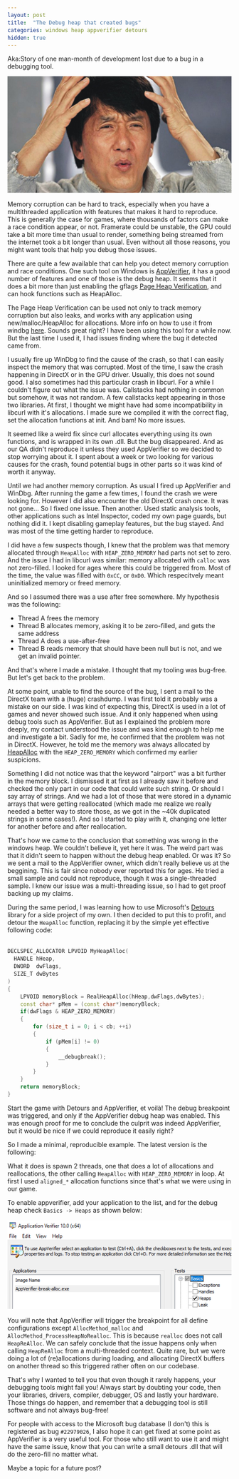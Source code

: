 ```yaml
---
layout: post
title:  "The Debug heap that created bugs"
categories: windows heap appverifier detours
hidden: true
---
```


Aka:Story of one man-month of development lost due to a bug in a debugging tool.

![jackiechan-meme](/images/jackiechan-meme.jpg)

Memory corruption can be hard to track, especially when you have a multithreaded application with features that makes it hard to reproduce.
This is generally the case for games, where thousands of factors can make a race condition appear, or not. Framerate could be unstable, the GPU could take a bit more time than usual to render, something being streamed from the internet took a bit longer than usual.
Even without all those reasons, you might want tools that help you debug those issues. 

There are quite a few available that can help you detect memory corruption and race conditions.
One such tool on Windows is [AppVerifier](https://docs.microsoft.com/en-us/windows-hardware/drivers/debugger/application-verifier), it has a good number of features and one of those is the debug heap. 
It seems that it does a bit more than just enabling the gflags [Page Heap Verification](https://docs.microsoft.com/en-us/windows-hardware/drivers/debugger/enable-page-heap), and can hook functions such as HeapAlloc.

The Page Heap Verification can be used not only to track memory corruption but also leaks, and works with any application using new/malloc/HeapAlloc for allocations. More info on how to use it from windbg [here](https://docs.microsoft.com/en-us/windows-hardware/drivers/debugger/-heap). 
Sounds great right? I have been using this tool for a while now. But the last time I used it, I had issues finding where the bug it detected came from.

I usually fire up WinDbg to find the cause of the crash, so that I can easily inspect the memory that was corrupted.
Most of the time, I saw the crash happening in DirectX or in the GPU driver. Usually, this does not sound good. I also sometimes had this particular crash in libcurl.
For a while I couldn't figure out what the issue was. Callstacks had nothing in common but somehow, it was not random.
A few callstacks kept appearing in those two libraries. 
At first, I thought we might have had some incompatibility in libcurl with it's allocations. I made sure we compiled it with the correct flag, set the allocation functions at init. And bam! No more issues.

It seemed like a weird fix since curl allocates everything using its own functions, and is wrapped in its own .dll. 
But the bug disappeared. And as our QA didn't reproduce it unless they used AppVerifier so we decided to stop worrying about it. 
I spent about a week or two looking for various causes for the crash, found potential bugs in other parts so it was kind of worth it anyway.

Until we had another memory corruption. As usual I fired up AppVerifier and WinDbg. After running the game a few times, I found the crash we were looking for. However I did also encounter the old DirectX crash once. It was not gone...
So I fixed one issue. Then another. Used static analysis tools, other applications such as Intel Inspector, coded my own page guards, but nothing did it. I kept disabling gameplay features, but the bug stayed. And was most of the time getting harder to reproduce. 

I did have a few suspects though, I knew that the problem was that memory allocated through `HeapAlloc` with `HEAP_ZERO_MEMORY` had parts not set to zero. And the issue I had in libcurl was similar: memory allocated with `calloc` was not zero-filled.
I looked for ages where this could be triggered from. Most of the time, the value was filled with `0xCC`, or `0xD0`. Which respecitvely meant uninitialized memory or freed memory.

And so I assumed there was a use after free somewhere.
My hypothesis was the following:

- Thread A frees the memory
- Thread B allocates memory, asking it to be zero-filled, and gets the same address
- Thread A does a use-after-free
- Thread B reads memory that should have been null but is not, and we get an invalid pointer.

And that's where I made a mistake. I thought that my tooling was bug-free. But let's get back to the problem.

At some point, unable to find the source of the bug, I sent a mail to the DirectX team with a (huge) crashdump. 
I was first told it probably was a mistake on our side. I was kind of expecting this, DirectX is used in a lot of games and never showed such issue. And it only happened when using debug tools such as AppVerifier. 
But as I explained the problem more deeply, my contact understood the issue and was kind enough to help me and investigate a bit. 
Sadly for me, he confirmed that the problem was not in DirectX. However, he told me the memory was always allocated by [HeapAlloc](https://docs.microsoft.com/en-us/windows/win32/api/heapapi/nf-heapapi-heapalloc) with the `HEAP_ZERO_MEMORY` which confirmed my earlier suspicions.

Something I did not notice was that the keyword "airport" was a bit further in the memory block. 
I dismissed it at first as I already saw it before and checked the only part in our code that could write such string. 
Or should I say array of strings. And we had a lot of those that were stored in a dynamic arrays that were getting reallocated (which made me realize we really needed a better way to store those, as we got in the ~40k duplicated strings in some cases!).
And so I started to play with it, changing one letter for another before and after reallocation.

That's how we came to the conclusion that something was wrong in the windows heap. We couldn't believe it, yet here it was.
The weird part was that it didn't seem to happen without the debug heap enabled. Or was it?
So we sent a mail to the AppVerifier owner, which didn't really believe us at the beggining. This is fair since nobody ever reported this for ages. He tried a small sample and could not reproduce, though it was a single-threaded sample.
I knew our issue was a multi-threading issue, so I had to get proof backing up my claims.

During the same period, I was learning how to use Microsoft's [Detours](https://github.com/Microsoft/Detours) library for a side project of my own. I then decided to put this to profit, and detour the `HeapAlloc` function, replacing it by the simple yet effective following code:

```cpp

DECLSPEC_ALLOCATOR LPVOID MyHeapAlloc(
  HANDLE hHeap,
  DWORD  dwFlags,
  SIZE_T dwBytes
)
{
    LPVOID memoryBlock = RealHeapAlloc(hHeap,dwFlags,dwBytes);
    const char* pMem = (const char*)memoryBlock;
    if(dwFlags & HEAP_ZERO_MEMORY)
    {
        for (size_t i = 0; i < cb; ++i)
        {
            if (pMem[i] != 0)
            {
                __debugbreak();
            }
        }
    }
    return memoryBlock;
}
```

Start the game with Detours and AppVerifier, et voilà! The debug breakpoint was triggered, and only if the AppVerifier debug heap was enabled. This was enough proof for me to conclude the culprit was indeed AppVerifier, but it would be nice if we could reproduce it easily right?

So I made a minimal, reproducible example. The latest version is the following:

<script src="https://gist.github.com/Lectem/97f7687de4a4a763f9fd7ea0837fd750.js"></script>


What it does is spawn 2 threads, one that does a lot of allocations and reallocations, the other calling `HeapAlloc` with `HEAP_ZERO_MEMORY` in loop.
At first I used `aligned_*` allocation functions since that's what we were using in our game.

To enable appverifier, add your application to the list, and for the debug heap check `Basics -> Heaps` as shown below:

![appverifier-debug-heap](/images/appverifier/appverifier-debug-heap.png)

You will note that AppVerifier will trigger the breakpoint for all define configurations except `AllocMethod_malloc` and `AllocMethod_ProcessHeapNoRealloc`. This is because `realloc` does not call `HeapReAlloc`. We can safely conclude that the issue happens only when calling `HeapReAlloc` from a multi-threaded context. 
Quite rare, but we were doing a lot of (re)allocations during loading, and allocating DirectX buffers on another thread so this triggered rather often on our codebase.  

That's why I wanted to tell you that even though it rarely happens, your debugging tools might fail you!
Always start by doubting your code, then your libraries, drivers, compiler, debugger, OS and lastly your hardware.
Those things do happen, and remember that a debugging tool is still software and not always bug-free!

For people with access to the Microsoft bug database (I don't) this is registered as bug `#22979026`, I also hope it can get fixed at some point as AppVerifier is a very useful tool. 
For those who still want to use it and might have the same issue, know that you can write a small detours .dll that will do the zero-fill no matter what. 

Maybe a topic for a future post?



